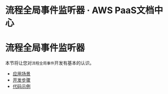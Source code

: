 # 流程全局事件监听器 · AWS PaaS文档中心

# 流程全局事件监听器

本节将让您对`流程全局事件`开发有基本的认识。

  * [应用场景](<process_public_event_scenes.html>)
  * [开发步骤](<process_public_event_dev.html>)
  * [代码示例](<process_public_event_sample.html>)